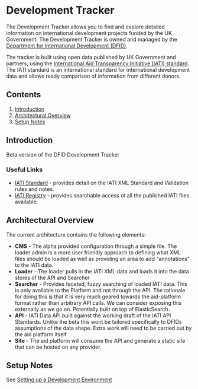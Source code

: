 # Development Tracker

The Development Tracker allows you to find and explore detailed information on international development projects funded by the UK Government. The Development Tracker is owned and managed by the [Department for International Development (DFID)](www.gov.uk/dfid).

The tracker is built using open data published by UK Government and partners, using the [International Aid Transparency Initiative (IATI) standard](http://iatistandard.org). The IATI standard is an international standard for international development data and allows ready comparison of information from different donors.

## Contents

1. [Introduction](#-introduction)
2. [Architectural Overview](#-architecture)
3. [Setup Notes](#-setup-notes)

## <a name="introduction"></a> Introduction

Beta version of the DFID Development Tracker

### <a name="useful-links"></a> Useful Links

- [IATI Standard](http://iatistandard.org) - provides detail on the IATI XML Standard and Validation rules and notes.
- [IATI Registry](http://iatiregistry.org) - provides searchable access ot all the published IATI files available.

## <a name="architecture"></a> Architectural Overview

The current architecture contains the following elements:

- __CMS__ - The alpha provided configuration through a simple file.  The loader admin is a more user friendly approach to defining what XML files should be loaded as well as providing an area to add "annotations" to the IATI data.
- __Loader__ - The loader pulls in the IATI XML data and loads it into the data stores of the API and Searcher
- __Searcher__ - Provides faceted, fuzzy searching of loaded IATI data.  This is only available to the Platform and not through the API.  The rationale for doing this is that it is very much geared towards the aid-platform format rather than arbitrary API calls.  We can consider exposing this externally as we go on.  Potentially built on top of ElasticSearch.
- __API__ - IATI Data API built against the working draft of the IATI API Standards.  Unlike the beta this wont be tailored specifically to DFIDs assumptions of the data shape.  Extra work will need to be carried out by the aid platform itself
- __Site__ - The aid platform will consume the API and generate a static site that can be hosted on any provider.

## <a id="setup-notes"></a> Setup Notes

See [Setting up a Development Environment](https://github.com/DFID/aid-platform-beta/wiki/Setting-up-a-Development-Environment)
